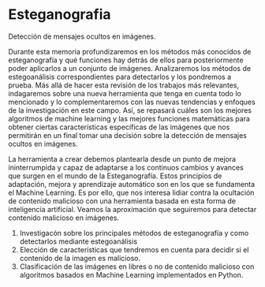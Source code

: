 # Esteganografia
Detección de mensajes ocultos en imágenes.

Durante esta memoria profundizaremos en los métodos más conocidos de esteganografía y qué funciones hay detrás de ellos para posteriormente poder aplicarlos a un conjunto de imágenes. Analizaremos los métodos de estegoanálisis correspondientes para detectarlos y los pondremos a prueba. Más allá de hacer esta revisión de los trabajos más relevantes, indagaremos sobre una nueva herramienta que tenga en cuenta todo lo mencionado y lo complementaremos con las nuevas tendencias y enfoques de la investigación en este campo. Así, se repasará cuáles son los mejores algoritmos de machine learning y las mejores funciones matemáticas para obtener ciertas características específicas de las imágenes que nos permitirán en un final tomar una decisión sobre la detección de mensajes ocultos en imágenes.

La herramienta a crear debemos plantearla desde un punto de mejora ininterrumpida y capaz de adaptarse a los continuos cambios y avances que surgen en el mundo de la Esteganografía. Estos principios de adaptación, mejora y aprendizaje automático son en los que se fundamenta el Machine Learning. Es por ello, que nos interesa lidiar contra la ocultación de contenido malicioso con una herramienta basada en esta forma de inteligencia artificial.
Veamos la aproximación que seguiremos para detectar contenido malicioso en imágenes.
1.  Investigacón sobre los principales métodos de esteganografía y como detectarlos mediante estegoanálisis
2.	Elección de características que tendremos en cuenta para decidir si el contenido de la imagen es malicioso.
3.	Clasificación de las imágenes en libres o no de contenido malicioso con algoritmos basados en Machine Learning implementados en Python.

